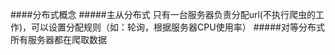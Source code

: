 ####分布式概念
#####主从分布式
    只有一台服务器负责分配url(不执行爬虫的工作)，可以设置分配规则（如：轮询，根据服务器CPU使用率）
#####对等分布式
    所有服务器都在爬取数据